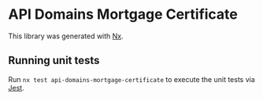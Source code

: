 # API Domains Mortgage Certificate

This library was generated with [Nx](https://nx.dev).

## Running unit tests

Run `nx test api-domains-mortgage-certificate` to execute the unit tests via [Jest](https://jestjs.io).
